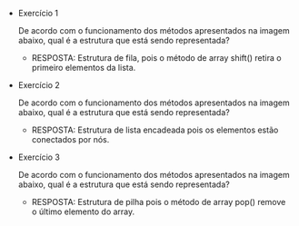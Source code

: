 - Exercício 1
    
    De acordo com o funcionamento  dos métodos apresentados na imagem abaixo, qual é a estrutura que está sendo representada? 

    - RESPOSTA: Estrutura de fila, pois o método de array shift() retira o primeiro elementos da lista.
    
- Exercício 2
    
    
    De acordo com o funcionamento  dos métodos apresentados na imagem abaixo, qual é a estrutura que está sendo representada? 
    
    - RESPOSTA: Estrutura de lista encadeada pois os elementos estão conectados por nós. 
        
    
- Exercício 3
    
    
    De acordo com o funcionamento  dos métodos apresentados na imagem abaixo, qual é a estrutura que está sendo representada? 
    
    - RESPOSTA: Estrutura de pilha pois o método de array pop() remove o último elemento do array.
